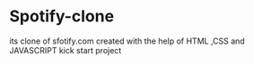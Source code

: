 # Spotify-clone
its clone of sfotify.com created with the help of HTML ,CSS and JAVASCRIPT
kick start project 
